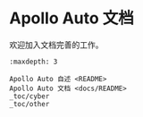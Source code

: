 Apollo Auto 文档
=========================

欢迎加入文档完善的工作。

```{toctree}
:maxdepth: 3
    
Apollo Auto 自述 <README>
Apollo Auto 文档 <docs/README>
_toc/cyber
_toc/other
```
